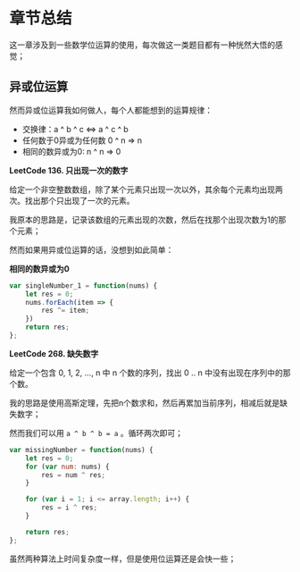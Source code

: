 # 章节总结

这一章涉及到一些数学位运算的使用，每次做这一类题目都有一种恍然大悟的感觉；

## 异或位运算

然而异或位运算我如何做人，每个人都能想到的运算规律：

  * 交换律：a ^ b ^ c <=> a ^ c ^ b
  * 任何数于0异或为任何数 0 ^ n => n
  * 相同的数异或为0: n ^ n => 0

**LeetCode 136. 只出现一次的数字**

给定一个非空整数数组，除了某个元素只出现一次以外，其余每个元素均出现两次。找出那个只出现了一次的元素。

我原本的思路是，记录该数组的元素出现的次数，然后在找那个出现次数为1的那个元素；

然而如果用异或位运算的话，没想到如此简单：

**相同的数异或为0**

```javascript
var singleNumber_1 = function(nums) {
	let res = 0;
	nums.forEach(item => {
		res ^= item;
	})
	return res;
};

```

**LeetCode 268. 缺失数字**

给定一个包含 0, 1, 2, ..., n 中 n 个数的序列，找出 0 .. n 中没有出现在序列中的那个数。

我的思路是使用高斯定理，先把n个数求和，然后再累加当前序列，相减后就是缺失数字；

然而我们可以用  `a ^ b ^ b = a` 。循环两次即可；

```javascript
var missingNumber = function(nums) {
	let res = 0;
	for (var num: nums) {
		res = num ^ res;
	}

	for (var i = 1; i <= array.length; i++) {
		res = i ^ res;
	}

	return res;
};
```

虽然两种算法上时间复杂度一样，但是使用位运算还是会快一些；
